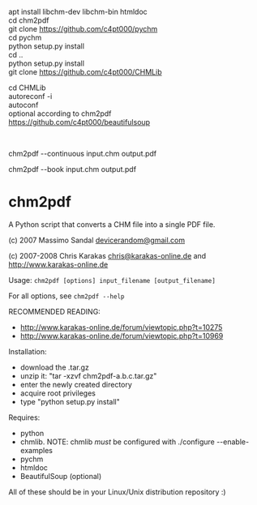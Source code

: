 
apt install libchm-dev libchm-bin htmldoc
<br>
cd chm2pdf
<br>
git clone https://github.com/c4pt000/pychm
<br>
cd pychm
<br>
python setup.py install
<br>
cd ..
<br>
python setup.py install 
<br>
git clone https://github.com/c4pt000/CHMLib
<br>

cd CHMLib
<br>
autoreconf -i
<br>
autoconf
<br>
optional according to chm2pdf
<br>
https://github.com/c4pt000/beautifulsoup

<br>

chm2pdf --continuous input.chm output.pdf   

chm2pdf --book input.chm output.pdf

chm2pdf
=======
A Python script that converts a CHM file into a single PDF file.

(c) 2007 Massimo Sandal <devicerandom@gmail.com>

(c) 2007-2008 Chris Karakas <chris@karakas-online.de> and <http://www.karakas-online.de>

Usage:
  `chm2pdf [options] input_filename [output_filename]`

For all options, see
  `chm2pdf --help`

RECOMMENDED READING:
 - http://www.karakas-online.de/forum/viewtopic.php?t=10275
 - http://www.karakas-online.de/forum/viewtopic.php?t=10969

Installation:
 - download the .tar.gz
 - unzip it: "tar -xzvf chm2pdf-a.b.c.tar.gz"
 - enter the newly created directory
 - acquire root privileges
 - type "python setup.py install"

Requires:
 - python
 - chmlib. NOTE: chmlib *must* be configured with ./configure --enable-examples
 - pychm
 - htmldoc
 - BeautifulSoup (optional)

All of these should be in your Linux/Unix distribution repository :)
